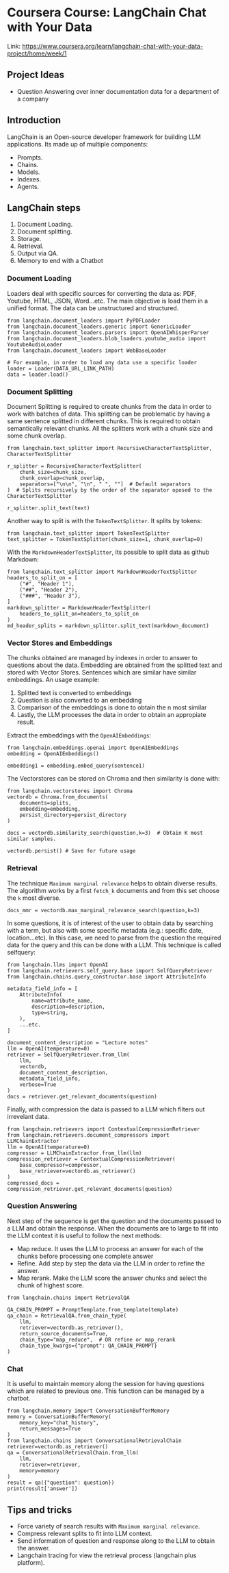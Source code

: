 # Coursera Course: LangChain Chat with Your Data
Link: https://www.coursera.org/learn/langchain-chat-with-your-data-project/home/week/1

## Project Ideas
- Question Answering over inner documentation data for a department of a company

## Introduction
LangChain is an Open-source developer framework for building LLM applications. Its made up of multiple components:
- Prompts.
- Chains.
- Models.
- Indexes.
- Agents.

## LangChain steps
1. Document Loading.
2. Document splitting.
3. Storage.
4. Retrieval.
5. Output via QA.
6. Memory to end with a Chatbot


### Document Loading
Loaders deal with specific sources for converting the data as: PDF, Youtube, HTML, JSON, Word...etc. The main objective is load them in a unified format. The data can be unstructured and structured.

```
from langchain.document_loaders import PyPDFLoader
from langchain.document_loaders.generic import GenericLoader
from langchain.document_loaders.parsers import OpenAIWhisperParser
from langchain.document_loaders.blob_loaders.youtube_audio import YoutubeAudioLoader
from langchain.document_loaders import WebBaseLoader

# For example, in order to load any data use a specific loader
loader = Loader(DATA_URL_LINK_PATH)
data = loader.load()
```

### Document Splitting
Document Splitting is required to create chunks from the data in order to work with batches of data. This splitting can be problematic by having a same sentence splitted in different chunks. This is required to obtain semantically relevant chunks. All the splitters work with a chunk size and some chunk overlap. 

```
from langchain.text_splitter import RecursiveCharacterTextSplitter, CharacterTextSplitter

r_splitter = RecursiveCharacterTextSplitter(
    chunk_size=chunk_size,
    chunk_overlap=chunk_overlap,
    separators=["\n\n", "\n", " ", ""]  # Default separators
)  # Splits recursively by the order of the separator oposed to the CharacterTextSplitter

r_splitter.split_text(text)

```

Another way to split is with the `TokenTextSplitter`. It splits by tokens:

```
from langchain.text_splitter import TokenTextSplitter
text_splitter = TokenTextSplitter(chunk_size=1, chunk_overlap=0)

```

With the `MarkdownHeaderTextSplitter`, its possible to split data as github Markdown:

```
from langchain.text_splitter import MarkdownHeaderTextSplitter
headers_to_split_on = [
    ("#", "Header 1"),
    ("##", "Header 2"),
    ("###", "Header 3"),
]
markdown_splitter = MarkdownHeaderTextSplitter(
    headers_to_split_on=headers_to_split_on
)
md_header_splits = markdown_splitter.split_text(markdown_document)
```

### Vector Stores and Embeddings
The chunks obtained are managed by indexes in order to answer to questions about the data. Embedding are obtained from the splitted text and stored with Vector Stores. Sentences which are similar have similar embeddings. An usage example:
1. Splitted text is converted to embeddings
2. Question is also converted to an embedding
3. Comparison of the embeddings is done to obtain the n most similar
4. Lastly, the LLM processes the data in order to obtain an appropiate result.

Extract the embeddings with the `OpenAIEmbeddings`:
```
from langchain.embeddings.openai import OpenAIEmbeddings
embedding = OpenAIEmbeddings()

embedding1 = embedding.embed_query(sentence1)
```

The Vectorstores can be stored on Chroma and then similarity is done with:
```
from langchain.vectorstores import Chroma
vectordb = Chroma.from_documents(
    documents=splits,
    embedding=embedding,
    persist_directory=persist_directory
)

docs = vectordb.similarity_search(question,k=3)  # Obtain K most similar samples.

vectordb.persist() # Save for future usage
```

### Retrieval
The technique `Maximum marginal relevance` helps to obtain diverse results. The algorithm works by a first `fetch_k` documents and from this set choose the `k` most diverse.
```
docs_mmr = vectordb.max_marginal_relevance_search(question,k=3)
```
In some questions, it is of interest of the user to obtain data by searching with a term, but also with some specific metadata (e.g.: specific date, location...etc). In this case, we need to parse from the question the required data for the query and this can be done with a LLM. This technique is called selfquery:
```
from langchain.llms import OpenAI
from langchain.retrievers.self_query.base import SelfQueryRetriever
from langchain.chains.query_constructor.base import AttributeInfo

metadata_field_info = [
    AttributeInfo(
        name=attribute_name,
        description=description,
        type=string,
    ),
    ...etc.
]

document_content_description = "Lecture notes"
llm = OpenAI(temperature=0)
retriever = SelfQueryRetriever.from_llm(
    llm,
    vectordb,
    document_content_description,
    metadata_field_info,
    verbose=True
)
docs = retriever.get_relevant_documents(question)
```
Finally, with compression the data is passed to a LLM which filters out irrevelant data. 
```
from langchain.retrievers import ContextualCompressionRetriever
from langchain.retrievers.document_compressors import LLMChainExtractor
llm = OpenAI(temperature=0)
compressor = LLMChainExtractor.from_llm(llm)
compression_retriever = ContextualCompressionRetriever(
    base_compressor=compressor,
    base_retriever=vectordb.as_retriever()
)
compressed_docs = compression_retriever.get_relevant_documents(question)
```

### Question Answering
Next step of the sequence is get the question and the documents passed to a LLM and obtain the response. When the documents are to large to fit into the LLM context it is useful to follow the next methods:
- Map reduce. It uses the LLM to process an answer for each of the chunks before processing one complete answer
- Refine. Add step by step the data via the LLM in order to refine the answer.
- Map rerank. Make the LLM score the answer chunks and select the chunk of highest score.

```
from langchain.chains import RetrievalQA

QA_CHAIN_PROMPT = PromptTemplate.from_template(template)
qa_chain = RetrievalQA.from_chain_type(
    llm,
    retriever=vectordb.as_retriever(),
    return_source_documents=True,
    chain_type="map_reduce",  # OR refine or map_rerank
    chain_type_kwargs={"prompt": QA_CHAIN_PROMPT}
)
```

### Chat
It is useful to maintain memory along the session for having questions which are related to previous one. This function can be managed by a chatbot. 

```
from langchain.memory import ConversationBufferMemory
memory = ConversationBufferMemory(
    memory_key="chat_history",
    return_messages=True
)
from langchain.chains import ConversationalRetrievalChain
retriever=vectordb.as_retriever()
qa = ConversationalRetrievalChain.from_llm(
    llm,
    retriever=retriever,
    memory=memory
)
result = qa({"question": question})
print(result['answer'])
```

## Tips and tricks
- Force variety of search results with `Maximum marginal relevance`.
- Compress relevant splits to fit into LLM context.
- Send information of question and response along to the LLM to obtain the answer.
- Langchain tracing for view the retrieval process (langchain plus platform).
